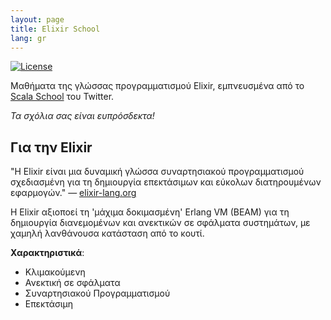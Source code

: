 ```yaml
---
layout: page
title: Elixir School
lang: gr
---
```


[![License](//img.shields.io/badge/license-MIT-brightgreen.svg)](http://opensource.org/licenses/MIT)

Μαθήματα της γλώσσας προγραμματισμού Elixir, εμπνευσμένα από το [Scala School](http://twitter.github.io/scala_school/) του Twitter.

_Τα σχόλια σας είναι ευπρόσδεκτα!_

## Για την Elixir

"Η Elixir είναι μια δυναμική γλώσσα συναρτησιακού προγραμματισμού σχεδιασμένη για τη δημιουργία επεκτάσιμων και εύκολων διατηρουμένων εφαρμογών." — [elixir-lang.org](http://elixir-lang.org/)

Η Elixir αξιοποεί τη 'μάχιμα δοκιμασμένη' Erlang VM (BEAM) για τη δημιουργία διανεμομένων και ανεκτικών σε σφάλματα συστημάτων, με χαμηλή λανθάνουσα κατάσταση από το κουτί.

__Χαρακτηριστικά__:

+ Κλιμακούμενη
+ Ανεκτική σε σφάλματα
+ Συναρτησιακού Προγραμματισμού
+ Επεκτάσιμη
